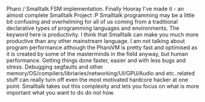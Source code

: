 Pharo / Smalltalk FSM implementation. Finally Hooray I've made it - an almost complete Smalltalk Project :P Smalltalk programming may be a little bit confusing and overhelming for all of us coming from a traditional declarative types of programming languages and environments. The keyword here is productivity. I think that Smalltalk can make you much more productive than any other mainstream language. I am not talking about program performance although the PharoVM is pretty fast and optimised as it is created by some of the masterminds in the field anyway, but human performance. Getting things done faster, easier and with less bugs and stress. Debugging segfaults and other memory/OS/compilers/libriaries/networking/UI/GPU/Audio and etc. related stuff can really turn off even the most motivated hardcore hacker at one point. Smalltalk takes out this complexity and lets you focus on what is more important what you want to do do not how.

